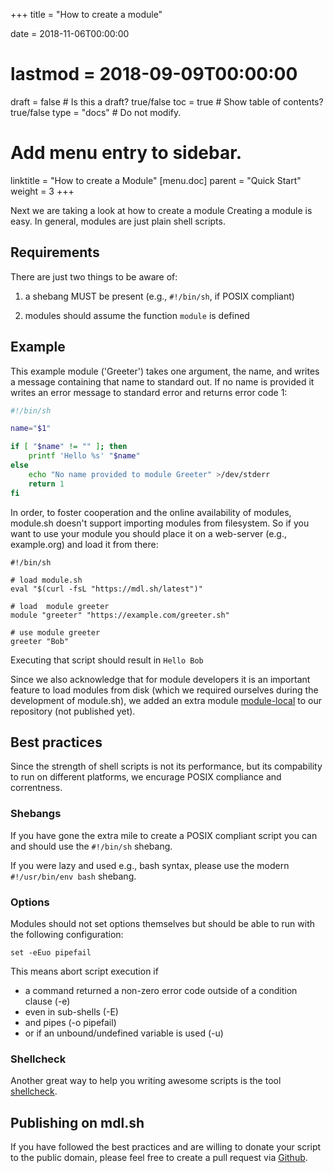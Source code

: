 +++
title = "How to create a module"

date = 2018-11-06T00:00:00
# lastmod = 2018-09-09T00:00:00

draft = false  # Is this a draft? true/false
toc = true  # Show table of contents? true/false
type = "docs"  # Do not modify.

# Add menu entry to sidebar.
linktitle = "How to create a Module"
[menu.doc]
  parent = "Quick Start"
  weight = 3
+++

Next we are taking a look at how to create a module
Creating a module is easy. In general, modules are just plain shell
scripts.

## Requirements

There are just two things to be aware of:

1. a shebang MUST be present (e.g., `#!/bin/sh`, if POSIX compliant)

2. modules should assume the function `module` is defined

## Example

This example module ('Greeter') takes one argument, the name, and
writes a message containing that name to standard out. If no name is
provided it writes an error message to standard error and returns
error code 1:

```sh
#!/bin/sh

name="$1"

if [ "$name" != "" ]; then
	printf 'Hello %s' "$name"
else
	echo "No name provided to module Greeter" >/dev/stderr
	return 1
fi
```

In order, to foster cooperation and the online availability of
modules, module.sh doesn't support importing modules from
filesystem. So if you want to use your module you should place it on
a web-server (e.g., example.org) and load it from there:

```
#!/bin/sh

# load module.sh
eval "$(curl -fsL "https://mdl.sh/latest")"

# load  module greeter
module "greeter" "https://example.com/greeter.sh"

# use module greeter
greeter "Bob"
```

Executing that script should result in `Hello Bob`

Since we also acknowledge that for module developers it is an
important feature to load modules from disk (which we required
ourselves during the development of module.sh), we added an extra
module [module-local](/doc/how-to-use-module-local/) to our
repository (not published yet).

## Best practices

Since the strength of shell scripts is not its performance, but its
compability to run on different platforms, we encurage POSIX
compliance and correntness.

### Shebangs

If you have gone the extra mile to create a POSIX compliant script
you can and should use the `#!/bin/sh` shebang.

If you were lazy and used e.g., bash syntax, please use the modern
`#!/usr/bin/env bash` shebang.

### Options

Modules should not set options themselves but should be able to run
with the following configuration:

```
set -eEuo pipefail
```

This means abort script execution if

- a command returned a non-zero error code outside of a condition
  clause (-e)
- even in sub-shells (-E)
- and pipes (-o pipefail)
- or if an unbound/undefined variable is used (-u)

### Shellcheck

Another great way to help you writing awesome scripts is the tool
[shellcheck](https://github.com/koalaman/shellcheck).

## Publishing on mdl.sh

If you have followed the best practices and are willing to donate
your script to the public domain, please feel free to create a pull
request via [Github](https://github.com/arendtio/mdl.sh).
